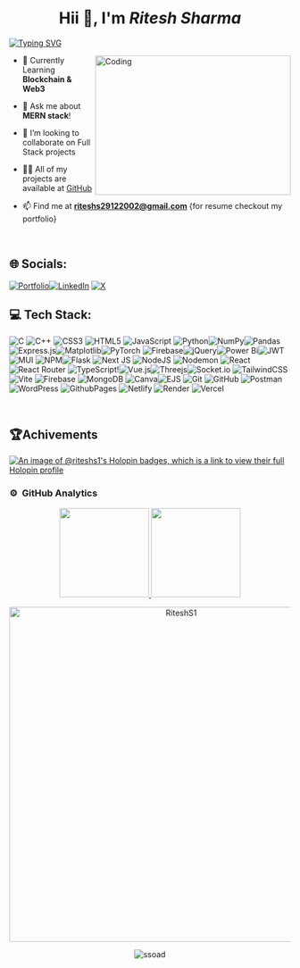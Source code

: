 <h1 align="center">Hii 👋, I'm <i>Ritesh Sharma</i></h1>

[![Typing SVG](https://readme-typing-svg.herokuapp.com?font=Carattere&size=30&duration=4000&pause=1&color=6D32FF&background=ED9BFF00&width=435&lines=I'm+a+Full-Stack+Developer+!;I'm+a+Programmer+!;And+I'm+glad+you+are+here+%F0%9F%92%96)](https://git.io/typing-svg)

<img  align="right" width="350" height="250" alt="Coding" src="https://images-wixmp-ed30a86b8c4ca887773594c2.wixmp.com/f/c83c004e-1370-4756-88e5-4071de797088/de0dib6-0d584820-45d9-49c8-a54d-a33b98ac8372.gif?token=eyJ0eXAiOiJKV1QiLCJhbGciOiJIUzI1NiJ9.eyJzdWIiOiJ1cm46YXBwOjdlMGQxODg5ODIyNjQzNzNhNWYwZDQxNWVhMGQyNmUwIiwiaXNzIjoidXJuOmFwcDo3ZTBkMTg4OTgyMjY0MzczYTVmMGQ0MTVlYTBkMjZlMCIsIm9iaiI6W1t7InBhdGgiOiJcL2ZcL2M4M2MwMDRlLTEzNzAtNDc1Ni04OGU1LTQwNzFkZTc5NzA4OFwvZGUwZGliNi0wZDU4NDgyMC00NWQ5LTQ5YzgtYTU0ZC1hMzNiOThhYzgzNzIuZ2lmIn1dXSwiYXVkIjpbInVybjpzZXJ2aWNlOmZpbGUuZG93bmxvYWQiXX0.oIKwFOK9Aqd8E2YOv8KDWQoSyNhyM_7E6T34Td20ZKE">


- 🔭 Currently Learning <b> Blockchain & Web3</b>
- 💬 Ask me about **MERN stack**!

- 👯 I’m looking to collaborate on Full Stack projects

- 👨‍💻 All of my projects are available at [GitHub](https://github.com/Hemu21/)

- 📫 Find me at **riteshs29122002@gmail.com** {for resume checkout my portfolio}


<br>

## 🌐 Socials:


[![Portfolio](https://img.shields.io/badge/Portfolio-%2300759.svg?logo=website&logoColor=white)](https://riteshs.vercel.app/)[![LinkedIn](https://img.shields.io/badge/LinkedIn-%230077B5.svg?logo=linkedin&logoColor=white)](https://linkedin.com/in/ritesh-sharma-8477a424a/) [![X](https://img.shields.io/badge/X-black.svg?logo=X&logoColor=white)](https://x.com/delphic_RS)


## 💻 Tech Stack:
![C](https://img.shields.io/badge/c-%2300599C.svg?style=for-the-badge&logo=c&logoColor=white) ![C++](https://img.shields.io/badge/c++-%2300599C.svg?style=for-the-badge&logo=c%2B%2B&logoColor=white) ![CSS3](https://img.shields.io/badge/css3-%231572B6.svg?style=for-the-badge&logo=css3&logoColor=white) ![HTML5](https://img.shields.io/badge/html5-%23E34F26.svg?style=for-the-badge&logo=html5&logoColor=white) ![JavaScript](https://img.shields.io/badge/javascript-%23323330.svg?style=for-the-badge&logo=javascript&logoColor=%23F7DF1E) ![Python](https://img.shields.io/badge/python-3670A0?style=for-the-badge&logo=python&logoColor=ffdd54)![NumPy](https://img.shields.io/badge/numpy-%23013243.svg?style=for-the-badge&logo=numpy&logoColor=white)![Pandas](https://img.shields.io/badge/pandas-%23150458.svg?style=for-the-badge&logo=pandas&logoColor=white)![Express.js](https://img.shields.io/badge/express.js-%23404d59.svg?style=for-the-badge&logo=express&logoColor=%2361DAFB)![Matplotlib](https://img.shields.io/badge/Matplotlib-%23ffffff.svg?style=for-the-badge&logo=Matplotlib&logoColor=black)![PyTorch](https://img.shields.io/badge/PyTorch-%23EE4C2C.svg?style=for-the-badge&logo=PyTorch&logoColor=white) ![Firebase](https://img.shields.io/badge/firebase-%23039BE5.svg?style=for-the-badge&logo=firebase)![jQuery](https://img.shields.io/badge/jquery-%230769AD.svg?style=for-the-badge&logo=jquery&logoColor=white)![Power Bi](https://img.shields.io/badge/power_bi-F2C811?style=for-the-badge&logo=powerbi&logoColor=black)![JWT](https://img.shields.io/badge/JWT-black?style=for-the-badge&logo=JSON%20web%20tokens) ![MUI](https://img.shields.io/badge/MUI-%230081CB.svg?style=for-the-badge&logo=mui&logoColor=white) ![NPM](https://img.shields.io/badge/NPM-%23CB3837.svg?style=for-the-badge&logo=npm&logoColor=white)![Flask](https://img.shields.io/badge/flask-%23000.svg?style=for-the-badge&logo=flask&logoColor=white) ![Next JS](https://img.shields.io/badge/Next-black?style=for-the-badge&logo=next.js&logoColor=white) ![NodeJS](https://img.shields.io/badge/node.js-6DA55F?style=for-the-badge&logo=node.js&logoColor=white) ![Nodemon](https://img.shields.io/badge/NODEMON-%23323330.svg?style=for-the-badge&logo=nodemon&logoColor=%BBDEAD) ![React](https://img.shields.io/badge/react-%2320232a.svg?style=for-the-badge&logo=react&logoColor=%2361DAFB)![React Router](https://img.shields.io/badge/React_Router-CA4245?style=for-the-badge&logo=react-router&logoColor=white) ![TypeScript](https://img.shields.io/badge/typescript-%23007ACC.svg?style=for-the-badge&logo=typescript&logoColor=white)!![Vue.js](https://img.shields.io/badge/vuejs-%2335495e.svg?style=for-the-badge&logo=vuedotjs&logoColor=%234FC08D)![Threejs](https://img.shields.io/badge/threejs-black?style=for-the-badge&logo=three.js&logoColor=white)![Socket.io](https://img.shields.io/badge/Socket.io-black?style=for-the-badge&logo=socket.io&badgeColor=010101) ![TailwindCSS](https://img.shields.io/badge/tailwindcss-%2338B2AC.svg?style=for-the-badge&logo=tailwind-css&logoColor=white) ![Vite](https://img.shields.io/badge/vite-%23646CFF.svg?style=for-the-badge&logo=vite&logoColor=white) ![Firebase](https://img.shields.io/badge/firebase-a08021?style=for-the-badge&logo=firebase&logoColor=ffcd34) ![MongoDB](https://img.shields.io/badge/MongoDB-%234ea94b.svg?style=for-the-badge&logo=mongodb&logoColor=white) ![Canva](https://img.shields.io/badge/Canva-%2300C4CC.svg?style=for-the-badge&logo=Canva&logoColor=white)![EJS](https://img.shields.io/badge/ejs-%23B4CA65.svg?style=for-the-badge&logo=ejs&logoColor=black) ![Git](https://img.shields.io/badge/git-%23F05033.svg?style=for-the-badge&logo=git&logoColor=white) ![GitHub](https://img.shields.io/badge/github-%23121011.svg?style=for-the-badge&logo=github&logoColor=white) ![Postman](https://img.shields.io/badge/Postman-FF6C37?style=for-the-badge&logo=postman&logoColor=white)![WordPress](https://img.shields.io/badge/WordPress-%23117AC9.svg?style=for-the-badge&logo=WordPress&logoColor=white) ![GithubPages](https://img.shields.io/badge/github%20pages-121013?style=for-the-badge&logo=github&logoColor=white) ![Netlify](https://img.shields.io/badge/netlify-%23000000.svg?style=for-the-badge&logo=netlify&logoColor=#00C7B7) ![Render](https://img.shields.io/badge/Render-%46E3B7.svg?style=for-the-badge&logo=render&logoColor=white) ![Vercel](https://img.shields.io/badge/vercel-%23000000.svg?style=for-the-badge&logo=vercel&logoColor=white) 

<br>

<h2>🏆Achivements</h2>  

[![An image of @riteshs1's Holopin badges, which is a link to view their full Holopin profile](https://holopin.me/riteshs1)](https://holopin.io/@riteshs1)


### ⚙️ &nbsp;GitHub Analytics

<p align="center">
<a href="https://github.com/RiteshS1">
  <img height="160em" src="https://github-readme-stats-eight-theta.vercel.app/api?username=RiteshS1&show_icons=true&theme=merko&include_all_commits=true&count_private=true" style="max-width: 100%;"/>
  <img height="160em" src="https://github-readme-stats-eight-theta.vercel.app/api/top-langs/?username=RiteshS1&layout=compact&langs_count=8&theme=merko"/>
</a>
</p>

<p align="center"><img src="https://github-readme-streak-stats.herokuapp.com/?user=RiteshS1&theme=merko" alt="RiteshS1" width="600" /></p>

<p align="center">
    <img src="https://github-profile-trophy.vercel.app/?username=ryo-ma&theme=onedark&margin-w=30&margin-h=30&row=2&column=4" alt="ssoad" />
</p>


